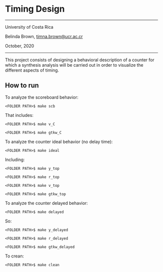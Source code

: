 # Timing Design

----------

University of Costa Rica

Belinda Brown, timna.brown@ucr.ac.cr

October, 2020

----------


This project consists of designing a behavioral description of a counter for which a synthesis analysis will
be carried out in order to visualize the different aspects of timing.


## How to run

To analyze the scoreboard behavior:
~~~~
<FOLDER PATH>$ make scb 
~~~~

That includes:

~~~~
<FOLDER PATH>$ make v_C
~~~~

~~~~
<FOLDER PATH>$ make gtkw_C 
~~~~


To analyze the counter ideal behavior (no delay time):
~~~~
<FOLDER PATH>$ make ideal
~~~~

Including:

~~~~
<FOLDER PATH>$ make y_top
~~~~

~~~~
<FOLDER PATH>$ make r_top
~~~~


~~~~
<FOLDER PATH>$ make v_top
~~~~

~~~~
<FOLDER PATH>$ make gtkw_top
~~~~

To analyze the counter delayed behavior:
~~~~
<FOLDER PATH>$ make delayed
~~~~

So:

~~~~
<FOLDER PATH>$ make y_delayed
~~~~

~~~~
<FOLDER PATH>$ make r_delayed
~~~~

~~~~
<FOLDER PATH>$ make gtkw_delayed
~~~~


To crean:
~~~~
<FOLDER PATH>$ make clean
~~~~



